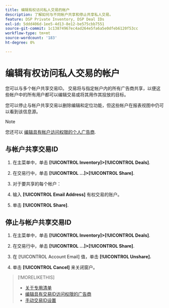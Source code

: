 ```yaml
---
title: 编辑有权访问私人交易的帐户
description: 了解如何与不同帐户共享和停止共享私人交易。
feature: DSP Private Inventory, DSP Deal IDs
exl-id: 5ddd406d-1ee5-4d13-8e12-be575cbb7551
source-git-commit: 1c13874967ec4ad264e5fa6a5e0dfeb6120f53cc
workflow-type: tm+mt
source-wordcount: '183'
ht-degree: 0%

---
```


# 编辑有权访问私人交易的帐户

您可以与多个帐户共享交易ID。 交易将与指定帐户内的所有广告商共享，以便这些帐户中的所有用户都可以编辑交易或将其用作其投放的目标。

您可以停止与帐户共享交易以删除编辑和定位功能，但这些帐户在报表视图中仍可以看到该信息源。

>[!NOTE]
>
> 您还可以 [编辑具有帐户访问权限的个人广告商](deal-id-edit-advertisers.md).

## 与帐户共享交易ID

1. 在主菜单中，单击 **[!UICONTROL Inventory]>[!UICONTROL Deals]**.

1. 在交易行中，单击 **[!UICONTROL ...]>[!UICONTROL Share]**.

1. 对于要共享的每个帐户：

1. 输入 **[!UICONTROL Email Address]** 有权交易的账户。

1. 单击 **[!UICONTROL Share]**.

## 停止与帐户共享交易ID

1. 在主菜单中，单击 **[!UICONTROL Inventory]>[!UICONTROL Deals]**.

1. 在交易行中，单击 **[!UICONTROL ...]>[!UICONTROL Share]**.

1. 在 [!UICONTROL Account Email] 值，单击 **[!UICONTROL Unshare].**

1. 单击 **[!UICONTROL Cancel]** 来关闭窗户。

>[!MORELIKETHIS]
>
>* [关于专用清单](private-inventory-about.md)
>* [编辑具有交易ID访问权限的广告商](/help/dsp/inventory/deal-id-edit-advertisers.md)
>* [手动交易ID设置](deal-id-settings.md)

